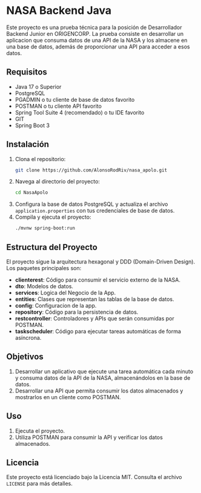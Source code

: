 # NASA Backend Java

Este proyecto es una prueba técnica para la posición de Desarrollador Backend Junior en ORIGENCORP. La prueba consiste en desarrollar un aplicacion que consuma datos de una API de la NASA y los almacene en una base de datos, además de proporcionar una API para acceder a esos datos.

## Requisitos

- Java 17 o Superior
- PostgreSQL
- PGADMIN o tu cliente de base de datos favorito
- POSTMAN o tu cliente API favorito
- Spring Tool Suite 4 (recomendado) o tu IDE favorito
- GIT
- Spring Boot 3

## Instalación

1. Clona el repositorio:
    ```bash
    git clone https://github.com/AlonsoRodRiv/nasa_apolo.git
    ```
2. Navega al directorio del proyecto:
    ```bash
    cd NasaApolo
    ```
3. Configura la base de datos PostgreSQL y actualiza el archivo `application.properties` con tus credenciales de base de datos.
4. Compila y ejecuta el proyecto:
    ```bash
    ./mvnw spring-boot:run
    ```

## Estructura del Proyecto

El proyecto sigue la arquitectura hexagonal y DDD (Domain-Driven Design). Los paquetes principales son:

- **clienterest**: Código para consumir el servicio externo de la NASA.
- **dto**: Modelos de datos.
- **services**: Logica del Negocio de la App.
- **entities**: Clases que representan las tablas de la base de datos.
- **config**: Configuracion de la app.
- **repository**: Código para la persistencia de datos.
- **restcontroller**: Controladores y APIs que serán consumidas por POSTMAN.
- **taskscheduler**: Código para ejecutar tareas automáticas de forma asíncrona.

## Objetivos

1. Desarrollar un aplicativo que ejecute una tarea automática cada minuto y consuma datos de la API de la NASA, almacenándolos en la base de datos.
2. Desarrollar una API que permita consumir los datos almacenados y mostrarlos en un cliente como POSTMAN.

## Uso

1. Ejecuta el proyecto.
2. Utiliza POSTMAN para consumir la API y verificar los datos almacenados.


## Licencia

Este proyecto está licenciado bajo la Licencia MIT. Consulta el archivo `LICENSE` para más detalles.

